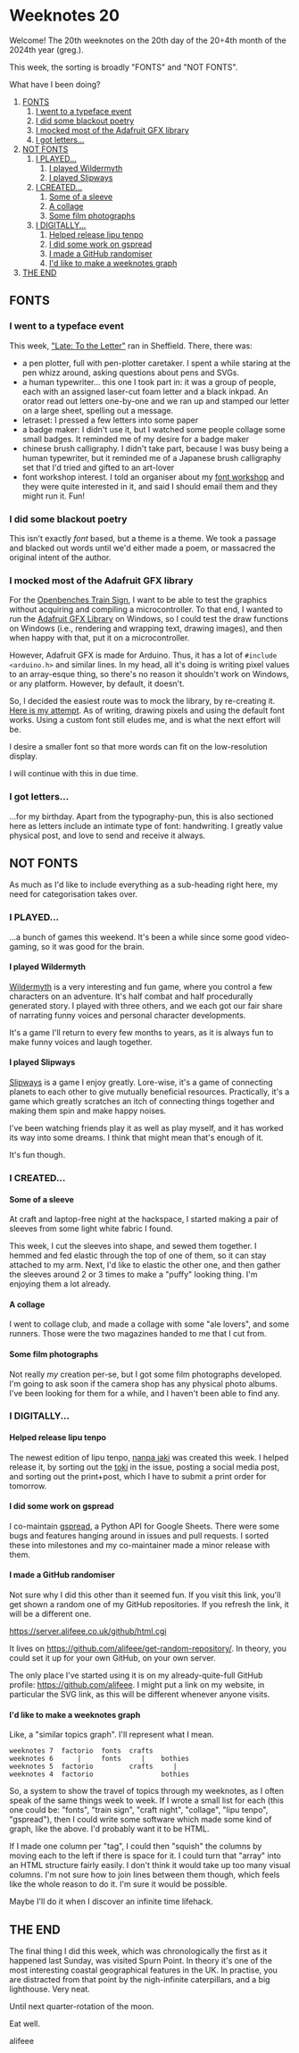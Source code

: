 # Weeknotes 20

Welcome! The 20th weeknotes on the 20th day of the 20÷4th month of the 2024th year (greg.).

This week, the sorting is broadly "FONTS" and "NOT FONTS".

What have I been doing?

1. [FONTS](#fonts)
   1. [I went to a typeface event](#i-went-to-a-typeface-event)
   2. [I did some blackout poetry](#i-did-some-blackout-poetry)
   3. [I mocked most of the Adafruit GFX library](#i-mocked-most-of-the-adafruit-gfx-library)
   4. [I got letters...](#i-got-letters)
2. [NOT FONTS](#not-fonts)
   1. [I PLAYED...](#i-played)
      1. [I played Wildermyth](#i-played-wildermyth)
      2. [I played Slipways](#i-played-slipways)
   2. [I CREATED...](#i-created)
      1. [Some of a sleeve](#some-of-a-sleeve)
      2. [A collage](#a-collage)
      3. [Some film photographs](#some-film-photographs)
   3. [I DIGITALLY...](#i-digitally)
      1. [Helped release lipu tenpo](#helped-release-lipu-tenpo)
      2. [I did some work on gspread](#i-did-some-work-on-gspread)
      3. [I made a GitHub randomiser](#i-made-a-github-randomiser)
      4. [I'd like to make a weeknotes graph](#id-like-to-make-a-weeknotes-graph)
3. [THE END](#the-end)

## FONTS

### I went to a typeface event

This week, ["Late: To the Letter"](https://www.eventbrite.co.uk/e/late-to-the-letter-tickets-856913751097) ran in Sheffield. There, there was:

- a pen plotter, full with pen-plotter caretaker. I spent a while staring at the pen whizz around, asking questions about pens and SVGs.
- a human typewriter... this one I took part in: it was a group of people, each with an assigned laser-cut foam letter and a black inkpad. An orator read out letters one-by-one and we ran up and stamped our letter on a large sheet, spelling out a message.
- letraset: I pressed a few letters into some paper
- a badge maker: I didn't use it, but I watched some people collage some small badges. It reminded me of my desire for a badge maker
- chinese brush calligraphy. I didn't take part, because I was busy being a human typewriter, but it reminded me of a Japanese brush calligraphy set that I'd tried and gifted to an art-lover
- font workshop interest. I told an organiser about my [font workshop](https://blog.alifeee.co.uk/font-workshop/) and they were quite interested in it, and said I should email them and they might run it. Fun!

### I did some blackout poetry

This isn't exactly *font* based, but a theme is a theme. We took a passage and blacked out words until we'd either made a poem, or massacred the original intent of the author.

### I mocked most of the Adafruit GFX library

For the [Openbenches Train Sign](https://github.com/alifeee/openbenches-train-sign), I want to be able to test the graphics without acquiring and compiling a microcontroller. To that end, I wanted to run the [Adafruit GFX Library](https://learn.adafruit.com/adafruit-gfx-graphics-library/overview) on Windows, so I could test the draw functions on Windows (i.e., rendering and wrapping text, drawing images), and then when happy with that, put it on a microcontroller.

However, Adafruit GFX is made for Arduino. Thus, it has a lot of `#include <arduino.h>` and similar lines. In my head, all it's doing is writing pixel values to an array-esque thing, so there's no reason it shouldn't work on Windows, or any platform. However, by default, it doesn't.

So, I decided the easiest route was to mock the library, by re-creating it. [Here is my attempt](https://github.com/alifeee/openbenches-train-sign/tree/main/controller/lib/Adafruit-GFX-Mock). As of writing, drawing pixels and using the default font works. Using a custom font still eludes me, and is what the next effort will be.

I desire a smaller font so that more words can fit on the low-resolution display.

I will continue with this in due time.

### I got letters...

...for my birthday. Apart from the typography-pun, this is also sectioned here as letters include an intimate type of font: handwriting. I greatly value physical post, and love to send and receive it always.

## NOT FONTS

As much as I'd like to include everything as a sub-heading right here, my need for categorisation takes over.

### I PLAYED...

...a bunch of games this weekend. It's been a while since some good video-gaming, so it was good for the brain.

#### I played Wildermyth

[Wildermyth](https://wildermyth.com/) is a very interesting and fun game, where you control a few characters on an adventure. It's half combat and half procedurally generated story. I played with three others, and we each got our fair share of narrating funny voices and personal character developments.

It's a game I'll return to every few months to years, as it is always fun to make funny voices and laugh together.

#### I played Slipways

[Slipways](https://krajzeg.itch.io/slipways-game) is a game I enjoy greatly. Lore-wise, it's a game of connecting planets to each other to give mutually beneficial resources. Practically, it's a game which greatly scratches an itch of connecting things together and making them spin and make happy noises.

I've been watching friends play it as well as play myself, and it has worked its way into some dreams. I think that might mean that's enough of it.

It's fun though.

### I CREATED...

#### Some of a sleeve

At craft and laptop-free night at the hackspace, I started making a pair of sleeves from some light white fabric I found.

This week, I cut the sleeves into shape, and sewed them together. I hemmed and fed elastic through the top of one of them, so it can stay attached to my arm. Next, I'd like to elastic the other one, and then gather the sleeves around 2 or 3 times to make a "puffy" looking thing. I'm enjoying them a lot already.

#### A collage

I went to collage club, and made a collage with some "ale lovers", and some runners. Those were the two magazines handed to me that I cut from.

#### Some film photographs

Not really *my* creation per-se, but I got some film photographs developed. I'm going to ask soon if the camera shop has any physical photo albums. I've been looking for them for a while, and I haven't been able to find any.

### I DIGITALLY...

#### Helped release lipu tenpo

The newest edition of lipu tenpo, [nanpa jaki](https://liputenpo.org/lipu/nanpa-jaki/) was created this week. I helped release it, by sorting out the [toki](https://liputenpo.org/lipu/nanpa-jaki/#toki) in the issue, posting a social media post, and sorting out the print+post, which I have to submit a print order for tomorrow.

#### I did some work on gspread

I co-maintain [gspread](https://github.com/burnash/gspread), a Python API for Google Sheets. There were some bugs and features hanging around in issues and pull requests. I sorted these into milestones and my co-maintainer made a minor release with them.

#### I made a GitHub randomiser

Not sure why I did this other than it seemed fun. If you visit this link, you'll get shown a random one of my GitHub repositories. If you refresh the link, it will be a different one.

<https://server.alifeee.co.uk/github/html.cgi>

It lives on <https://github.com/alifeee/get-random-repository/>. In theory, you could set it up for your own GitHub, on your own server.

The only place I've started using it is on my already-quite-full GitHub profile: <https://github.com/alifeee>. I might put a link on my website, in particular the SVG link, as this will be different whenever anyone visits.

#### I'd like to make a weeknotes graph

Like, a "similar topics graph". I'll represent what I mean.

```text
weeknotes 7  factorio  fonts  crafts
weeknotes 6      |     fonts     |    bothies
weeknotes 5  factorio         crafts     |
weeknotes 4  factorio                 bothies
```

So, a system to show the travel of topics through my weeknotes, as I often speak of the same things week to week. If I wrote a small list for each (this one could be: "fonts", "train sign", "craft night", "collage", "lipu tenpo", "gspread"), then I could write some software which made some kind of graph, like the above. I'd probably want it to be HTML.

If I made one column per "tag", I could then "squish" the columns by moving each to the left if there is space for it. I could turn that "array" into an HTML structure fairly easily. I don't think it would take up too many visual columns. I'm not sure how to join lines between them though, which feels like the whole reason to do it. I'm sure it would be possible.

Maybe I'll do it when I discover an infinite time lifehack.

## THE END

The final thing I did this week, which was chronologically the first as it happened last Sunday, was visited Spurn Point. In theory it's one of the most interesting coastal geographical features in the UK. In practise, you are distracted from that point by the nigh-infinite caterpillars, and a big lighthouse. Very neat.

Until next quarter-rotation of the moon.

Eat well.

alifeee
